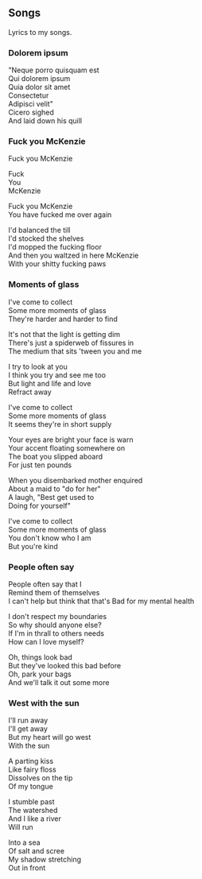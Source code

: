 ## Songs

Lyrics to my songs.


### Dolorem ipsum

"Neque porro quisquam est  
Qui dolorem ipsum  
Quia dolor sit amet  
Consectetur  
Adipisci velit"  
Cicero sighed  
And laid down his quill  


### Fuck you McKenzie

Fuck you McKenzie  

Fuck  
You  
McKenzie  

Fuck you McKenzie  
You have fucked me over again  

I'd balanced the till  
I'd stocked the shelves  
I'd mopped the fucking floor  
And then you waltzed in here McKenzie  
With your shitty fucking paws  


### Moments of glass

I've come to collect  
Some more moments of glass  
They're harder and harder to find  

It's not that the light is getting dim  
There's just a spiderweb of fissures in  
The medium that sits 'tween you and me  

I try to look at you  
I think you try and see me too  
But light and life and love  
Refract away  

I've come to collect  
Some more moments of glass  
It seems they're in short supply  

Your eyes are bright your face is warn  
Your accent floating somewhere on  
The boat you slipped aboard  
For just ten pounds  

When you disembarked mother enquired  
About a maid to "do for her"  
A laugh, "Best get used to  
Doing for yourself"  

I've come to collect  
Some more moments of glass  
You don't know who I am  
But you're kind  


### People often say

People often say that I  
Remind them of themselves  
I can't help but think that that's
Bad for my mental health  

I don't respect my boundaries  
So why should anyone else?  
If I'm in thrall to others needs  
How can I love myself?  

Oh, things look bad  
But they've looked this bad before  
Oh, park your bags  
And we'll talk it out some more  


### West with the sun

I'll run away  
I'll get away  
But my heart will go west  
With the sun  

A parting kiss  
Like fairy floss  
Dissolves on the tip  
Of my tongue  

I stumble past  
The watershed  
And I like a river  
Will run  

Into a sea  
Of salt and scree  
My shadow stretching  
Out in front  
